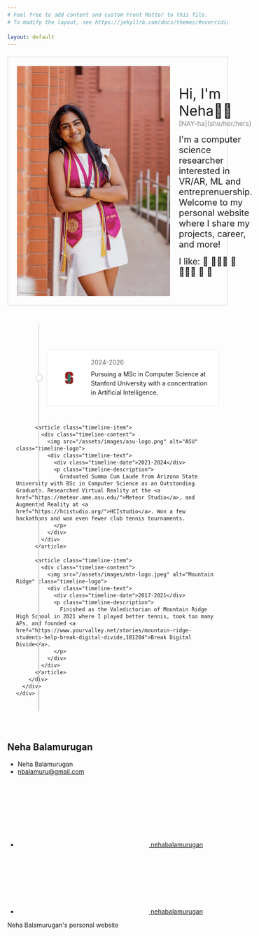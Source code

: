 ```yaml
---
# Feel free to add content and custom Front Matter to this file.
# To modify the layout, see https://jekyllrb.com/docs/themes/#overriding-theme-defaults

layout: default
---
```


  <style>
    .intro-section {
      display: flex;
      border: 2px solid #e8e8e8;
      padding: 20px;    
      max-width: 800px;
      margin-top: 20px;
      align-items: center;
      gap: 20px;
      opacity: 0;
      transform: translateY(20px);
      animation: fadeInUp 0.8s ease forwards;
    }
    .intro-section img {
      max-width: 350px;
      opacity: 0;
      transform: scale(0.95);
      animation: fadeInScale 0.008s ease 0.002s forwards;
    }
    .intro-section p {
      margin: 0;
      font-size: 32px;
      opacity: 0;
      transform: translateX(-20px);
      animation: fadeInSlide 0.8s ease 0.4s forwards;
    }
    .intro-section .enjoy {
      margin: 0;
      padding-top: 15px;
      font-size: 20px;
      opacity: 0;
      transform: translateX(-20px);
      animation: fadeInSlide 0.8s ease 0.6s forwards;
    }
    .intro-section .pronouns {
      margin: 0;
      padding-top: 0px;
      font-size: 15px;
      display: block;
      color: #888;
      opacity: 0;
      transform: translateX(-20px);
      animation: fadeInSlide 0.8s ease 0.8s forwards;
    }

    /* Responsive adjustments */
    @media (max-width: 600px) {
      .intro-section {
        flex-direction: column;
        align-items: flex-start;
      }
      .intro-section img {
        max-width: 100%;
      }
      .intro-section p {
        font-size: 24px;
      }
      .intro-section .enjoy {
        font-size: 18px;
      }
    }

    @keyframes fadeInUp {
      to {
        opacity: 1;
        transform: translateY(0);
      }
    }

    @keyframes fadeInScale {
      to {
        opacity: 1;
        transform: scale(1);
      }
    }

    @keyframes fadeInSlide {
      to {
        opacity: 1;
        transform: translateX(0);
      }
    }

/* Timeline CSS */
.timeline-wrapper {
  padding: 40px 20px;
  max-width: 800px;
  margin: 0 auto;
}

.timeline {
  position: relative;
  padding: 20px 0;
}

.timeline::before {
  content: '';
  position: absolute;
  width: 3px;
  background: linear-gradient(180deg, #e8e8e8 0%, #d1d1d1 100%);
  top: 0;
  bottom: 0;
  left: 50px;
}

.timeline-item {
  margin: 40px 0;
  position: relative;
  padding-left: 70px;
}

.timeline-item::before {
  content: '';
  position: absolute;
  width: 12px;
  height: 12px;
  background: white;
  border: 3px solid #e8e8e8;
  border-radius: 50%;
  left: 44px;
  top: 50%;
  transform: translateY(-50%);
  transition: all 0.3s ease;
}

.timeline-item:hover::before {
  background: #e8e8e8;
}

.timeline-content {
  background: white;
  border: 1px solid #e8e8e8;
  border-radius: 8px;
  padding: 20px;
  position: relative;
  transition: all 0.3s ease;
  display: flex;
  align-items: center;
  gap: 20px;
}

.timeline-content:hover {
  box-shadow: 0 2px 8px rgba(0,0,0,0.1);
  transform: translateX(5px);
}

.timeline-logo {
  width: 60px;
  height: 40px;
  object-fit: contain;
}

.timeline-text {
  flex: 1;
}

.timeline-date {
  font-size: 14px;
  color: #666;
  margin-bottom: 8px;
}

.timeline-description {
  margin: 0;
  line-height: 1.5;
}

@media (max-width: 600px) {
  .timeline::before {
    left: 30px;
  }
  
  .timeline-item {
    padding-left: 50px;
  }
  
  .timeline-item::before {
    left: 24px;
  }
}
</style>

<!--Body-->
  <main class="page-content" aria-label="Content">
    <div class="wrapper">
      <div class="intro-section">
        <img src="/assets/images/profile.jpg" alt="Neha Balamurugan">
        <div class="wrapper">
            <p> Hi, I'm Neha👋🏾 </p>  
            <p class="pronouns">[NAY-ha](she/her/hers)</p>
            <p class= "enjoy">I'm a computer science researcher interested in VR/AR, ML and entreprenuership. Welcome to my personal website where I share my projects, career, and more!</p>
            <p class="enjoy">I like: 🎾 👩🏾‍💻 🧄 🏋🏾‍♀️ 🦦 🌵</p>
        </div>
      </div>
    </div>
    <div class="wrapper">
      <div class="timeline-wrapper">
        <div class="timeline">
          <article class="timeline-item">
            <div class="timeline-content">
              <img src="/assets/images/stanford-logo.webp" alt="Stanford" class="timeline-logo">
              <div class="timeline-text">
                <div class="timeline-date">2024-2026</div>
                <p class="timeline-description">
                  Pursuing a MSc in Computer Science at Stanford University with a concentration in Artificial Intelligence.
                </p>
              </div>
            </div>
          </article>

          <article class="timeline-item">
            <div class="timeline-content">
              <img src="/assets/images/asu-logo.png" alt="ASU" class="timeline-logo">
              <div class="timeline-text">
                <div class="timeline-date">2021-2024</div>
                <p class="timeline-description">
                  Graduated Summa Cum Laude from Arizona State University with BSc in Computer Science as an Outstanding Graduate. Researched Virtual Reality at the <a href="https://meteor.ame.asu.edu/">Meteor Studio</a>, and Augmented Reality at <a href="https://hcistudio.org/">HCIstudio</a>. Won a few hackathons and won even fewer club tennis tournaments.
                </p>
              </div>
            </div>
          </article>

          <article class="timeline-item">
            <div class="timeline-content">
              <img src="/assets/images/mtn-logo.jpeg" alt="Mountain Ridge" class="timeline-logo">
              <div class="timeline-text">
                <div class="timeline-date">2017-2021</div>
                <p class="timeline-description">
                  Finished as the Valedictorian of Mountain Ridge High School in 2021 where I played better tennis, took too many APs, and founded <a href="https://www.yourvalley.net/stories/mountain-ridge-students-help-break-digital-divide,181284">Break Digital Divide</a>.
                </p>
              </div>
            </div>
          </article>
        </div>
      </div>
    </div>
  </main>


  <!--Footer-->
  <footer class="site-footer h-card">
    <data class="u-url" href="/"></data>
    <div class="wrapper">
      <h2 class="footer-heading">Neha Balamurugan</h2>
      <div class="footer-col-wrapper">
        <div class="footer-col footer-col-1">
          <ul class="contact-list">
            <li class="p-name">Neha Balamurugan</li>
            <li><a class="u-email" href="mailto:nbalamuru@gmail.com">nbalamuru@gmail.com</a></li>
          </ul>
        </div>
        <div class="footer-col footer-col-2">
          <ul class="social-media-list">
            <li><a href="https://github.com/nehabalamurugan"><svg class="svg-icon"><use xlink:href="/assets/minima-social-icons.svg#github"></use></svg> <span class="username">nehabalamurugan</span></a></li>
            <li><a href="https://www.linkedin.com/in/neha-balamurugan-8455981b1/"><svg class="svg-icon"><use xlink:href="/assets/minima-social-icons.svg#linkedin"></use></svg> <span class="username">nehabalamurugan</span></a></li>
          </ul>
        </div>
        <div class="footer-col footer-col-3">
          <p>Neha Balamurugan&#39;s personal website</p>
        </div>
      </div>
    </div>
  </footer>

